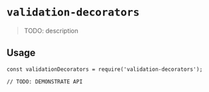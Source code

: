 # `validation-decorators`

> TODO: description

## Usage

```
const validationDecorators = require('validation-decorators');

// TODO: DEMONSTRATE API
```
